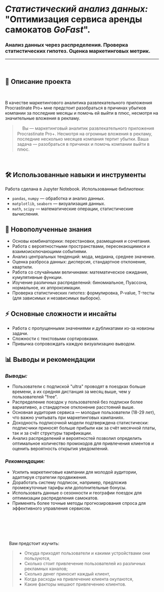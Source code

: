 # _Статистический анализ данных:_ <br>"Оптимизация сервиса аренды самокатов _GoFast_".
### Анализ данных через распределения. Проверка статистических гипотез. Оценка маркетинговых метрик.
 

***
<br>


## 📌 Описание проекта

<br>

В качестве маркетингового аналитика развлекательного приложения Procrastinate Pro+ мне предстоит разобраться в причинах убытков компании за последние месяцы и помочь ей выйти в плюс, несмотря на значительные вложения в рекламу.


> ᅠ Вы — маркетинговый аналитик развлекательного приложения Procrastinate Pro+. Несмотря на огромные вложения в рекламу, последние несколько месяцев компания терпит убытки. Ваша задача — разобраться в причинах и помочь компании выйти в плюс.
> 

<br>

## 🛠 Использованные навыки и инструменты
Работа сделана в Jupyter Notebook. Использованные библиотеки:
- `pandas`, `numpy` — обработка и анализ данных.
- `matplotlib`, `seaborn` — визуализация данных.
- `math`, `scipy` — математические операции, статистические вычисления.


## 🎯 Новополученные знания
- Основы комбинаторики: перестановки, размещения и сочетания.
- Работа с вероятностными пространствами, пересекающимися и взаимоисключающими событиями.
- Анализ центральных тенденций: мода, медиана, среднее значение.
- Оценка разброса данных: дисперсия, стандартное отклонение, квартили.
- Работа со случайными величинами: математическое ожидание, кумулятивные функции.
- Изучение различных распределений: биномиальное, Пуассона, нормальное, их аппроксимации.
- Проверка статистических гипотез: формулировка, P-value, T-тесты (для зависимых и независимых выборок).


## ⚡ Основные сложности и инсайты
- Работа с пропущенными значениями и дубликатами из-за новизны задачи.
- Сложности с текстовыми сортировками.
- Привычка сопровождать каждую визуализацию выводом.


## 📊 Выводы и рекомендации

### ***Выводы:***
- Пользователи с подпиской "ultra" проводят в поездках больше времени, а их средняя дистанция за месяц выше, чем у пользователей "free".  
- Распределение поездок у пользователей без подписки более вариативно, а стандартное отклонение расстояний выше.  
- Основная аудитория сервиса — молодые пользователи (18-29 лет), что важно учитывать при маркетинговых кампаниях.  
- Доходность подписочной модели подтверждена статистически: подписчики приносят больше прибыли как за счёт месячной платы, так и за счёт структуры тарификации.  
- Анализ распределений и вероятностей позволил определить оптимальное количество промокодов для привлечения клиентов и оценить вероятность открытия уведомлений.  

### ***Рекомендации:***  
- Усилить маркетинговые кампании для молодой аудитории, адаптируя стратегии продвижения.  
- Доработать систему подписок, например, предложив промежуточные тарифы или дополнительные бонусы.  
- Использовать данные о сезонности и географии поездок для оптимизации распределения самокатов.  
- Применять более точные методы прогнозирования спроса для эффективного управления сервисом.



<br><br><br><br>

 ᅠВам предстоит изучить:
> - Откуда приходят пользователи и какими устройствами они пользуются,
> - Сколько стоит привлечение пользователей из различных рекламных каналов;
> - Сколько денег приносит каждый клиент,
> - Когда расходы на привлечение клиента окупаются,
> - Какие факторы мешают привлечению клиентов.

